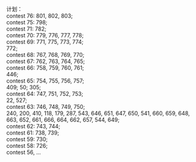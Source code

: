 计划：<br/>
contest 76: 801, 802, 803; <br/>
contest 75: 798; <br/>
contest 71: 782; <br/>
contest 70: 779, 776, 777, 778; <br/>
contest 69: 771, 775, 773, 774; <br/>
772; <br/>
contest 68: 767, 768, 769, 770; <br/>
contest 67: 762, 763, 764, 765; <br/>
contest 66: 758, 759, 760, 761; <br/>
446; <br/>
contest 65: 754, 755, 756, 757; <br/>
409; 50; 305; <br/>
contest 64: 747, 751, 752, 753; <br/>
22, 527; <br/>
contest 63: 746, 748, 749, 750; <br/>
240, 200, 410, 118, 179, 287, 543, 646, 651, 647, 650, 541, 660, 659, 648, 663, 652, 661, 666, 664, 662, 657, 544, 649; <br/>
contest 62: 743, 744; <br/>
contest 61: 738, 739; <br/>
contest 59: 730; <br/> 
contest 58: 726; <br/> 
contest 56, ...